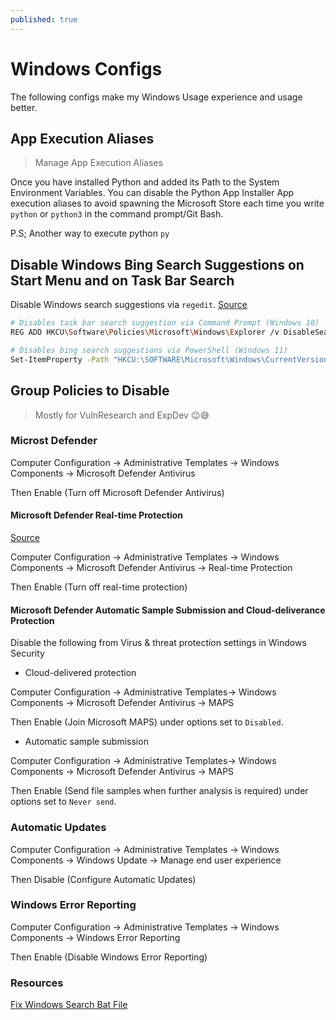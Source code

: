```yaml
---
published: true
---
```


# Windows Configs

The following configs make my Windows Usage experience and usage better.

## App Execution Aliases

> Manage App Execution Aliases

Once you have installed Python and added its Path to the System Environment Variables.
You can disable the Python App Installer App execution aliases to avoid spawning the
Microsoft Store each time you write `python` or `python3` in the command prompt/Git Bash.

P.S; Another way to execute python `py`

## Disable Windows Bing Search Suggestions on Start Menu and on Task Bar Search

Disable Windows search suggestions via `regedit`. [Source](https://twitter.com/HenkPoley/status/1786284566837116991)

```.sh
# Disables task bar search suggestion via Command Prompt (Windows 10)
REG ADD HKCU\Software\Policies\Microsoft\Windows\Explorer /v DisableSearchBoxSuggestions /t REG_DWORD /d 1 /f >nul 2>&1

# Disables bing search suggestions via PowerShell (Windows 11)
Set-ItemProperty -Path "HKCU:\SOFTWARE\Microsoft\Windows\CurrentVersion\Search" -Name "BingSearchEnabled" -Value 0 -Type DWord
```

## Group Policies to Disable

> Mostly for VulnResearch and ExpDev 😉😅

### Microst Defender

Computer Configuration -> Administrative Templates -> Windows Components -> Microsoft Defender Antivirus

Then Enable (Turn off Microsoft Defender Antivirus)

#### Microsoft Defender Real-time Protection

[Source](https://support.waters.com/KB_Inf/MassLynx/WKB203790_How_to_disable_Real_Time_Protection_in_Windows_10)

Computer Configuration -> Administrative Templates -> Windows Components -> Microsoft Defender Antivirus -> Real-time Protection

Then Enable (Turn off real-time protection)

#### Microsoft Defender Automatic Sample Submission and Cloud-deliverance Protection

Disable the following from Virus & threat protection settings in Windows Security

- Cloud-delivered protection

Computer Configuration -> Administrative Templates-> Windows Components -> Microsoft Defender Antivirus -> MAPS

Then Enable (Join Microsoft MAPS) under options set to `Disabled`.

- Automatic sample submission

Computer Configuration -> Administrative Templates-> Windows Components -> Microsoft Defender Antivirus -> MAPS

Then Enable (Send file samples when further analysis is required) under options set to `Never send`.

### Automatic Updates

Computer Configuration -> Administrative Templates -> Windows Components -> Windows Update -> Manage end user experience

Then Disable (Configure Automatic Updates)

### Windows Error Reporting

Computer Configuration -> Administrative Templates -> Windows Components -> Windows Error Reporting

Then Enable (Disable Windows Error Reporting)

### Resources

[Fix Windows Search Bat File](https://gist.github.com/davidsaccavino/7f6487a7053322764889bd2271ff724a)
